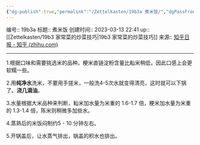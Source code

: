 ```yaml
---
{"dg-publish":true,"permalink":"/Zettelkasten/19b3a 煮米饭/","dgPassFrontmatter":true}
---
```


编号:: 19b3a
标题:: 煮米饭
创建时间:: 2023-03-13 22:41
up:: [[Zettelkasten/19b3 家常菜的炒菜技巧\|19b3 家常菜的炒菜技巧]]
来源:: [知乎日报 - 知乎 (zhihu.com)](https://daily.zhihu.com/story/8993946?utm_source=sina)

---

1.根据口味和需要挑选米的品种。粳米直链淀粉含量比籼米稍低，因此口感上会更软糯一些。

2.用**纯净水**洗米，不要用手搓米，一般洗4-5次水就变得清亮，这时就可以下锅了。**浇几滴油**。

3.水量根据大米品种来判断，籼米加水量为米重的 1.6-1.7 倍，粳米加水量为米重的 1.3-1.4 倍，陈米则稍微多加些水。

4.蒸熟后的米饭闷制约5 - 10 分钟左右。

5.开锅盖后，让水蒸气排出，锅盖的积水也排出。
